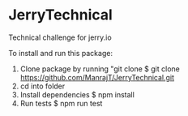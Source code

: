 # JerryTechnical
Technical challenge for jerry.io


To install and run this package: 

1.  Clone package by running "git clone 
    $ git clone https://github.com/ManrajT/JerryTechnical.git 
2.  cd into folder
3.  Install dependencies
    $ npm install
4.  Run tests
    $ npm run test
    
    
    
